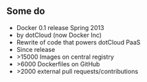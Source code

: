 ## Some do
- Docker 0.1 release Spring 2013
- by dotCloud (now Docker Inc)
- Rewrite of code that powers dotCloud PaaS
- Since release
- &gt;15000 Images on central registry
- &gt;6000 Dockerfiles on GitHub
- &gt;2000 external pull requests/contributions

